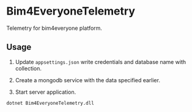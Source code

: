 # Bim4EveryoneTelemetry

Telemetry for bim4everyone platform.

## Usage

1. Update ```appsettings.json```
write credentials and database name with collection.

1. Create a mongodb service with the data specified earlier.

1. Start server application.
```
dotnet Bim4EveryoneTelemetry.dll
```